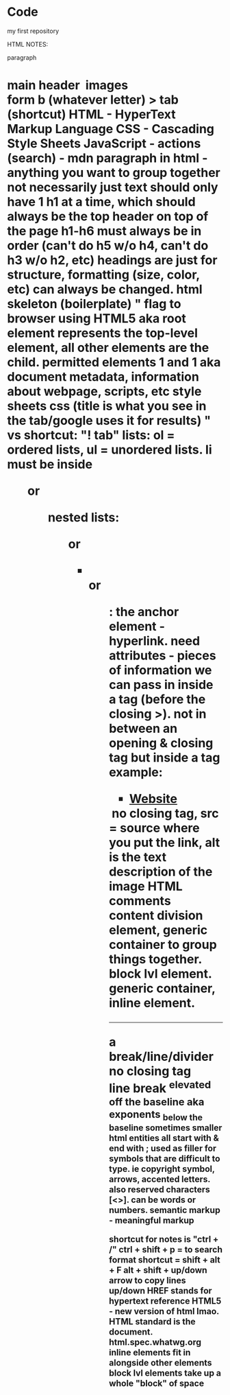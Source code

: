 # Code
 my first repository

HTML NOTES:
    <p> paragraph
    <h1> main header
    <img> images
    <form> form
    b (whatever letter) > tab (shortcut)
    HTML - HyperText Markup Language
    CSS - Cascading Style Sheets
    JavaScript - actions
    (search) - mdn
    paragraph in html - anything you want to group together not necessarily just text
    should only have 1 h1 at a time, which should always be the top header on top of the page
    h1-h6 must always be in order (can't do h5 w/o h4, can't do h3 w/o h2, etc)
    headings are just for structure, formatting (size, color, etc) can always be changed.
    html skeleton (boilerplate)
    "<!DOCTYPE html> flag to browser using HTML5
    <html> aka root element represents the top-level element, all other elements are the child. permitted elements 1 <head> and 1 <body>
    <head> aka document metadata, information about webpage, scripts, etc style sheets css
        <title>My First Page </title> (title is what you see in the tab/google uses it for results)
    </head>
    <body>
        <!-- Content Goes Here -->
    </body>
    </html>"
    vs shortcut: "! tab"
    lists: ol = ordered lists, ul = unordered lists. li must be inside <ol> or <ul>
    nested lists:
    <ol> or <ul>
        <li></li>
    </o> or <ul>
    <a>: the anchor element - hyperlink. need attributes - pieces of information we can pass in inside a tag (before the closing >). not in between an opening & closing tag but inside a tag
    example:
    <ul>
        <li><a href="https://example.com">Website</a></li>
    </ul>
    <img src="" alt=""> no closing tag, src = source where you put the link, alt is the text description of the image
    <!--text--> HTML comments
    <div> content division element, generic container to group things together. block lvl element.
    <span> generic container, inline element.
    <hr> a break/line/divider no closing tag
    <br> line break
    <sup> elevated off the baseline aka exponents
    <sub> below the baseline sometimes smaller
    html entities all start with & end with ; used as filler for symbols that are difficult to type. ie copyright symbol, arrows, accented letters. also reserved characters [<>]. can be words or numbers. 
    semantic markup - meaningful markup

shortcut for notes is "ctrl + /"
ctrl + shift + p = to search
format shortcut = shift + alt + F
alt + shift + up/down arrow to copy lines up/down
HREF stands for hypertext reference
HTML5 - new version of html lmao. HTML standard is the document.
html.spec.whatwg.org
inline elements fit in alongside other elements
block lvl elements take up a whole "block" of space
